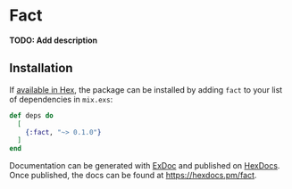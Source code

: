 # Fact

**TODO: Add description**

## Installation

If [available in Hex](https://hex.pm/docs/publish), the package can be installed
by adding `fact` to your list of dependencies in `mix.exs`:

```elixir
def deps do
  [
    {:fact, "~> 0.1.0"}
  ]
end
```

Documentation can be generated with [ExDoc](https://github.com/elixir-lang/ex_doc)
and published on [HexDocs](https://hexdocs.pm). Once published, the docs can
be found at <https://hexdocs.pm/fact>.


